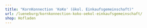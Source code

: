 ```yaml
---
title: "KornKonnection 'KoKo' (ökol. Einkaufsgemeinschaft)"
url: /lueneburg/kornkonnection-koko-oekol-einkaufsgemeinschaft/
shop: Hofladen
---
```

